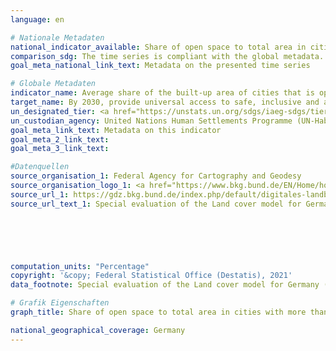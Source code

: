```yaml
---
language: en    

# Nationale Metadaten    
national_indicator_available: Share of open space to total area in cities with more than 100,000 inhabitants    
comparison_sdg: The time series is compliant with the global metadata.    
goal_meta_national_link_text: Metadata on the presented time series    

# Globale Metadaten    
indicator_name: Average share of the built-up area of cities that is open space for public use for all, by sex, age and persons with disabilities    
target_name: By 2030, provide universal access to safe, inclusive and accessible, green and public spaces, in particular for women and children, older persons and persons with disabilities    
un_designated_tier: <a href="https://unstats.un.org/sdgs/iaeg-sdgs/tier-classification/" title="Click here for more information on the UN tier classification."  target="_blank">Tier II</a>    
un_custodian_agency: United Nations Human Settlements Programme (UN-Habitat)    
goal_meta_link_text: Metadata on this indicator    
goal_meta_2_link_text:     
goal_meta_3_link_text:         

#Datenquellen
source_organisation_1: Federal Agency for Cartography and Geodesy
source_organisation_logo_1: <a href="https://www.bkg.bund.de/EN/Home/home.html"><img src="https://g205sdgs.github.io/sdg-indicators/public/OrgImgEn/bkg.png" alt="Logo bkg" style="height:60px; width:148px" /></a>
source_url_1: https://gdz.bkg.bund.de/index.php/default/digitales-landbedeckungsmodell-fur-deutschland-stand-2018-lbm-de2018.html
source_url_text_1: Special evaluation of the Land cover model for Germany (LBM-DE) (only available in German)





    
computation_units: "Percentage"    
copyright: '&copy; Federal Statistical Office (Destatis), 2021'    
data_footnote: Special evaluation of the Land cover model for Germany (LBM-DE) (only available in German).    

# Grafik Eigenschaften    
graph_title: Share of open space to total area in cities with more than 100,000 inhabitants    

national_geographical_coverage: Germany    
---
```


<span></span>
